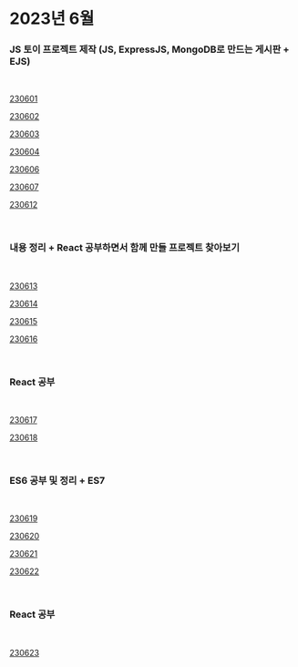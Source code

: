 # 2023년 6월

### JS 토이 프로젝트 제작 (JS, ExpressJS, MongoDB로 만드는 게시판 + EJS)

<br />

[230601](/DateLink/2023-06/230601.md)

[230602](/DateLink/2023-06/230602.md)

[230603](/DateLink/2023-06/230603.md)

[230604](/DateLink/2023-06/230604.md)

[230606](/DateLink/2023-06/230606.md)

[230607](/DateLink/2023-06/230607.md)

[230612](/DateLink/2023-06/230612.md)

<br />

### 내용 정리 + React 공부하면서 함께 만들 프로젝트 찾아보기

<br />

[230613](/DateLink/2023-06/230613.md)

[230614](/DateLink/2023-06/230614.md)

[230615](/DateLink/2023-06/230615.md)

[230616](/DateLink/2023-06/230616.md)

<br />

### React 공부

<br />

[230617](/DateLink/2023-06/230617.md)

[230618](/DateLink/2023-06/230618.md)

<br />

### ES6 공부 및 정리 + ES7

<br />

[230619](/DateLink/2023-06/230619.md)

[230620](/DateLink/2023-06/230620.md)

[230621](/DateLink/2023-06/230621.md)

[230622](/DateLink/2023-06/230622.md)

<br />

### React 공부

<br />

[230623](/DateLink/2023-06/230623.md)
